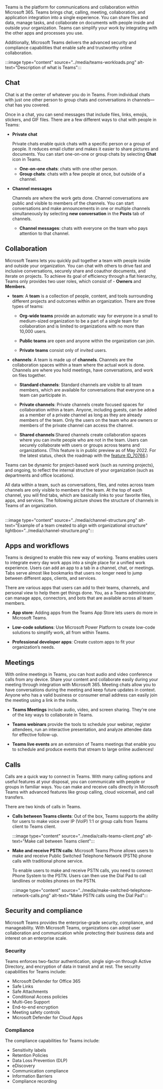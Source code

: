 Teams is the platform for communications and collaboration within Microsoft 365. Teams brings chat, calling, meeting, collaboration, and application integration into a single experience. You can share files and data, manage tasks, and collaborate on documents with people inside and outside your organization. Teams can simplify your work by integrating with the other apps and processes you use.

Additionally, Microsoft Teams delivers the advanced security and compliance capabilities that enable safe and trustworthy online collaboration.

‎:::image type="content" source="../media/teams-workloads.png" alt-text="Description of what is Teams":::

## Chat

Chat is at the center of whatever you do in Teams. From individual chats with just one other person to group chats and conversations in channels—chat has you covered. 

Once in a chat, you can send messages that include files, links, emojis, stickers, and GIF files. There are a few different ways to chat with people in Teams:

* **Private chat** 

    Private chats enable quick chats with a specific person or a group of people. It reduces email clutter and makes it easier to share pictures and documents. You can start one-on-one or group chats by selecting **Chat** icon in Teams. 
    
    * **One-on-one chats**: chats with one other person.
    * **Group chats**: chats with a few people at once, but outside of a channel.

* **Channel messages**

    Channels are where the work gets done. Channel conversations are public and visible to members of the channels. You can start conversations and make announcements in one or multiple channels simultaneously by selecting **new conversation** in the **Posts** tab of channels. 

    * **Channel messages**: chats with everyone on the team who pays attention to that channel.


## Collaboration
Microsoft Teams lets you quickly pull together a team with people inside and outside your organization. You can chat with others to drive fast and inclusive conversations, securely share and coauthor documents, and iterate on projects. To achieve its goal of efficiency through a flat hierarchy, Teams only provides two user roles, which consist of - **Owners** and **Members**.

* **team**: A **team** is a collection of people, content, and tools surrounding different projects and outcomes within an organization. There are three types of teams:

    * **Org-wide teams** provide an automatic way for everyone in a small to medium-sized organization to be a part of a single team for collaboration and is limited to organizations with no more than 10,000 users.

    * **Public teams** are open and anyone within the organization can join. 
    * **Private teams** consist only of invited users.
    

* **channels**: A team is made up of **channels**. Channels are the collaboration spaces within a team where the actual work is done. Channels are where you hold meetings, have conversations, and work on files together.

    * **Standard channels**: Standard channels are visible to all team members, which are available for conversations that everyone on a team can participate in. 

    * **Private channels**: Private channels create focused spaces for collaboration within a team. Anyone, including guests, can be added as a member of a private channel as long as they are already members of the team. Only the users on the team who are owners or members of the private channel can access the channel. 

    * **Shared channels**:Shared channels create collaboration spaces where you can invite people who are not in the team. Users can securely collaborate with users or groups across teams and organizations. (This feature is in public preview as of May 2022. For the latest status, check the roadmap with the [feature ID_70766](https://www.microsoft.com/microsoft-365/roadmap?filters=&searchterms=70766&azure-portal=true).)
    
Teams can be dynamic for project-based work (such as running projects), and ongoing, to reflect the internal structure of your organization (such as departments and office locations). 

All data within a team, such as conversations, files, and notes across team channels are only visible to members of the team. At the top of each channel, you will find tabs, which are basically links to your favorite files, apps, and services. The following picture shows the structure of channels in Teams of an organization.  
‎

‎:::image type="content" source="../media/channel-structure.png" alt-text="Example of a team created to align with organizational structure" lightbox="../media/channel-structure.png":::


## Apps and workflows
Teams is designed to enable this new way of working. Teams enables users to integrate every day work apps into a single place for a unified work experience. Users can add an app to a tab in a channel, chat, or meetings. Tabs serve almost like bookmarks that users no longer need to jump between different apps, clients, and services. 

There are various apps that users can add to their teams, channels, and personal view to help them get things done. You, as a Teams administrator, can manage apps, connectors, and bots that are available across all team members.  

* **App store**: Adding apps from the Teams App Store lets users do more in Microsoft Teams.

* **Low-code solutions**: Use Microsoft Power Platform to create low-code solutions to simplify work, all from within Teams.

* **Professional developer apps**: Create custom apps to fit your organization’s needs.

## Meetings

With online meetings in Teams, you can host audio and video conference calls from any device. Share your content and collaborate easily during your meeting through integration with Microsoft 365. Meeting chats allow you to have conversations during the meeting and keep future updates in context. Anyone who has a valid business or consumer email address can easily join the meeting using a link in the invite. 

* **Teams Meetings** include audio, video, and screen sharing. They're one of the key ways to collaborate in Teams.

* **Teams webinars** provide the tools to schedule your webinar, register attendees, run an interactive presentation, and analyze attendee data for effective follow-up.

* **Teams live events** are an extension of Teams meetings that enable you to schedule and produce events that stream to large online audiences!

## Calls

Calls are a quick way to connect in Teams. With many calling options and useful features at your disposal, you can communicate with people or groups in familiar ways. You can make and receive calls directly in Microsoft Teams with advanced features like group calling, cloud voicemail, and call transfers. 

There are two kinds of calls in Teams. 

* **Calls between Teams clients**: Out of the box, Teams supports the ability for users to make voice over IP (VoIP) 1:1 or group calls from Teams client to Teams client.

    ‎:::image type="content" source="../media/calls-teams-client.png" alt-text="Make call between Teams client":::

* **Make and receive PSTN calls**: Microsoft Teams Phone allows users to make and receive Public Switched Telephone Network (PSTN) phone calls with traditional phone service. 

    To enable users to make and receive PSTN calls, you need to connect Phone System to the PSTN. Users can then use the Dial Pad to call landlines or mobiles phones on the PSTN.

     ‎:::image type="content" source="../media/make-switched-telephone-network-calls.png" alt-text="Make PSTN calls using the Dial Pad":::



## Security and compliance

Microsoft Teams provides the enterprise-grade security, compliance, and manageability. With Microsoft Teams, organizations can adopt user collaboration and communication while protecting their business data and interest on an enterprise scale. 

### Security
Teams enforces two-factor authentication, single sign-on through Active Directory, and encryption of data in transit and at rest. The security capabilities for Teams include:

* Microsoft Defender for Office 365
* Safe Links
* Safe Attachments
* Conditional Access policies
* Multi-Geo Support
* End-to-end encryption
* Meeting safety controls
* Microsoft Defender for Cloud Apps
 
### Compliance
The compliance capabilities for Teams include:

* Sensitivity labels
* Retention Policies
* Data Loss Prevention (DLP)
* eDiscovery
* Communication compliance
* Information Barriers
* Compliance recording

 


 



 




 

